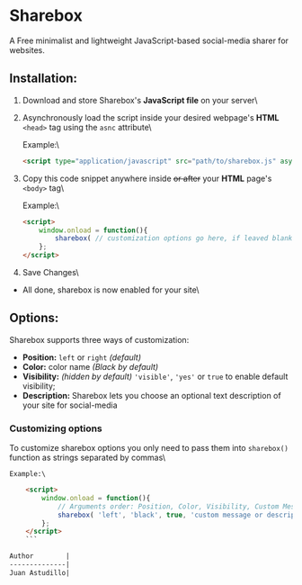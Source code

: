 # Sharebox

A Free minimalist and lightweight JavaScript-based social-media sharer for websites.

## Installation:

1. Download and store Sharebox's **JavaScript file** on your server\
2. Asynchronously load the script inside your desired webpage's **HTML** ```<head>``` tag using the ```asnc``` attribute\

	Example:\
	```html
	<script type="application/javascript" src="path/to/sharebox.js" async></script>
	```

3. Copy this code snippet anywhere inside ~~or after~~ your **HTML** page's ```<body>``` tag\

	Example:\
	```html
	<script>
		window.onload = function(){
			sharebox( // customization options go here, if leaved blank options are set to default);
		};
	</script>
	```
4. Save Changes\
* All done, sharebox is now enabled for your site\

## Options:

Sharebox supports three ways of customization:

* **Position:** ```left``` or ```right``` _(default)_
* **Color:** color name _(Black by default)_
* **Visibility:** _(hidden by default)_ ```'visible'```, ```'yes'``` or ```true``` to enable default visibility;
* **Description:** Sharebox lets you choose an optional text description of your site for social-media

### Customizing options

To customize sharebox options you only need to pass them into ```sharebox()``` function as strings separated by commas\

	Example:\
```html
	<script>
		window.onload = function(){
			// Arguments order: Position, Color, Visibility, Custom Message
			sharebox( 'left', 'black', true, 'custom message or description goes here (optional)' );
		};
	</script>
	```

Author        |
--------------|
Juan Astudillo|
